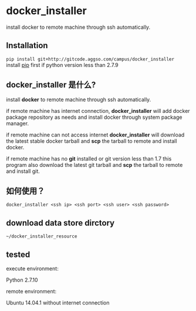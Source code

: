 # docker_installer  

install docker to remote machine through ssh automatically.  

## Installation
`pip install git+http://gitcode.aggso.com/campus/docker_installer`  
install [pip](https://pip.pypa.io/en/latest/installing/) first if python version less than 2.7.9

## docker_installer 是什么?  

install **docker** to remote machine through ssh automatically.  

if remote machine has internet connection, **docker_installer** will add docker package repository as needs and install docker through system package manager.

if remote machine can not access internet **docker_installer** will download the latest stable docker tarball and **scp** the tarball to remote and install docker.  

if remote machine has no **git** installed or git version less than 1.7 this program also download the latest git tarball and **scp** the tarball to remote and install git.


## 如何使用？  

`docker_installer <ssh ip> <ssh port> <ssh user> <ssh password>`

## download data store dirctory

`~/docker_installer_resource`

## tested 
execute environment:  

Python 2.7.10 

remote environment:  

Ubuntu 14.04.1 without  internet connection

